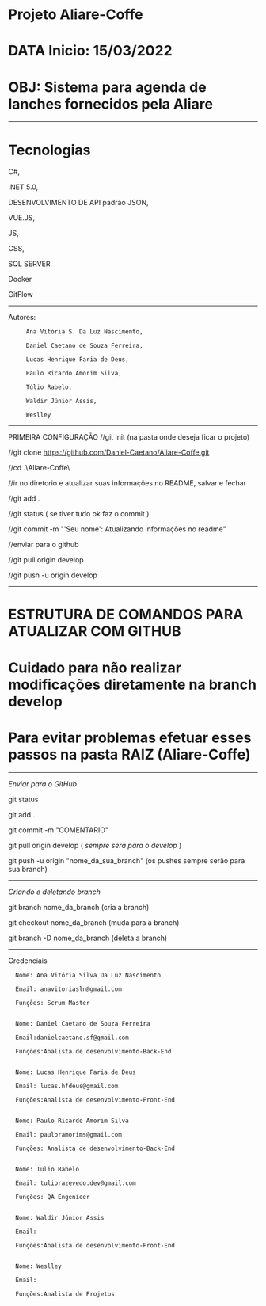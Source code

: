 # Projeto Aliare-Coffe
# DATA Inicio: 15/03/2022
# OBJ: Sistema para agenda de lanches fornecidos pela Aliare
_____________________
# Tecnologias

C#, 

.NET 5.0, 

DESENVOLVIMENTO DE API padrão JSON, 

VUE.JS,

JS, 

CSS, 

SQL SERVER

Docker

GitFlow
_____________________

Autores: 

         Ana Vitória S. Da Luz Nascimento,

         Daniel Caetano de Souza Ferreira, 
         
         Lucas Henrique Faria de Deus, 
         
         Paulo Ricardo Amorim Silva, 
         
         Túlio Rabelo, 
         
         Waldir Júnior Assis, 
         
         Weslley
         
_____________________
PRIMEIRA CONFIGURAÇÃO
//git init (na pasta onde deseja ficar o projeto)

//git clone https://github.com/Daniel-Caetano/Aliare-Coffe.git

//cd .\Aliare-Coffe\

//ir no diretorio e atualizar suas informações no README, salvar e fechar

//git add .

//git status ( se tiver tudo ok faz o commit )

//git commit -m "'Seu nome': Atualizando informações no readme"

//enviar para o github

//git pull origin develop

//git push -u origin develop


_____________________
# ESTRUTURA DE COMANDOS PARA ATUALIZAR COM GITHUB
# Cuidado para não realizar modificações diretamente na branch develop
# Para evitar problemas efetuar esses passos na pasta RAIZ (Aliare-Coffe)

_____________________
*Enviar para o GitHub*

git status

git add .

git commit -m "COMENTARIO"

git pull origin develop  ( *sempre será para o develop* )

git push -u origin "nome_da_sua_branch" (os pushes sempre serão para sua branch)
____________________
*Criando e deletando branch*

git branch nome_da_branch    (cria a branch)

git checkout nome_da_branch  (muda para a branch)

git branch -D nome_da_branch  (deleta a branch)
____________________
Credenciais

      Nome: Ana Vitória Silva Da Luz Nascimento

      Email: anavitoriasln@gmail.com

      Funções: Scrum Master


      Nome: Daniel Caetano de Souza Ferreira
      
      Email:danielcaetano.sf@gmail.com
      
      Funções:Analista de desenvolvimento-Back-End


      Nome: Lucas Henrique Faria de Deus
      
      Email: lucas.hfdeus@gmail.com
      
      Funções:Analista de desenvolvimento-Front-End


      Nome: Paulo Ricardo Amorim Silva
      
      Email: pauloramorims@gmail.com
      
      Funções: Analista de desenvolvimento-Back-End


      Nome: Tulio Rabelo
      
      Email: tuliorazevedo.dev@gmail.com
      
      Funções: QA Engenieer 


      Nome: Waldir Júnior Assis
      
      Email:
      
      Funções:Analista de desenvolvimento-Front-End


      Nome: Weslley
      
      Email:
      
      Funções:Analista de Projetos
